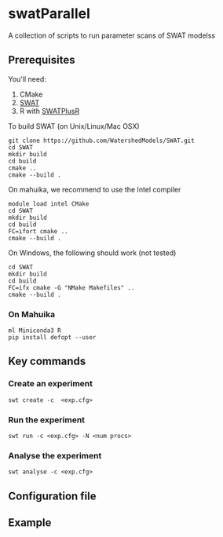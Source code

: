 # swatParallel
A collection of scripts to run parameter scans of SWAT modelss

## Prerequisites

You'll need:
 1. CMake
 1. [SWAT](https://github.com/WatershedModels/SWAT.git)
 2. R with [SWATPlusR](https://chrisschuerz.github.io/SWATplusR/articles/SWATplusR.html)


To build SWAT (on Unix/Linux/Mac OSX)
```
git clone https://github.com/WatershedModels/SWAT.git
cd SWAT
mkdir build
cd build
cmake ..
cmake --build . 
```

On mahuika, we recommend to use the Intel compiler
```
module load intel CMake
cd SWAT
mkdir build
cd build
FC=ifort cmake ..
cmake --build . 
```

On Windows, the following should work (not tested)

```
cd SWAT
mkdir build
cd build
FC=ifx cmake -G "NMake Makefiles" ..
cmake --build . 
```

### On Mahuika

```
ml Miniconda3 R
pip install defopt --user
```

## Key commands

### Create an experiment

```
swt create -c  <exp.cfg>
```

### Run the experiment

```
swt run -c <exp.cfg> -N <num procs>
```

### Analyse the experiment
```
swt analyse -c <exp.cfg>
```

## Configuration file



## Example


